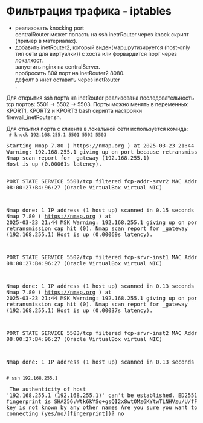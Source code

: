 <h1>Фильтрация трафика - iptables</h1>

<ul>
    <li>реализовать knocking port<br>
    centralRouter может попасть на ssh inetrRouter через knock скрипт (пример в материалах).</li>
    <li>добавить inetRouter2, который виден(маршрутизируется (host-only тип сети для виртуалки)) с хоста или форвардится порт через локалхост.<br>
    запустить nginx на centralServer.<br>
    пробросить 80й порт на inetRouter2 8080.<br>
    дефолт в инет оставить через inetRouter</li>.
</ul>

<p>Для открытия ssh порта на inetRouter реализована последовательность tcp портов: 5501 -> 5502 -> 5503. Порты можно менять в переменных KPORT1, KPORT2 и KPORT3 bash скрипта настройки firewall_inetRouter.sh.</p>
<p>
    Для откытия порта с клиента в локальной сети используется комнда:<br>
    <code> # knock 192.168.255.1 5501 5502 5503</code>
    <pre>
Starting Nmap 7.80 ( https://nmap.org ) at 2025-03-23 21:44 MSK
Warning: 192.168.255.1 giving up on port because retransmission cap hit (0).
Nmap scan report for _gateway (192.168.255.1)
Host is up (0.00061s latency).

PORT     STATE    SERVICE
5501/tcp filtered fcp-addr-srvr2
MAC Address: 08:00:27:B4:96:27 (Oracle VirtualBox virtual NIC)

Nmap done: 1 IP address (1 host up) scanned in 0.15 seconds
Starting Nmap 7.80 ( https://nmap.org ) at 2025-03-23 21:44 MSK
Warning: 192.168.255.1 giving up on port because retransmission cap hit (0).
Nmap scan report for _gateway (192.168.255.1)
Host is up (0.00069s latency).

PORT     STATE    SERVICE
5502/tcp filtered fcp-srvr-inst1
MAC Address: 08:00:27:B4:96:27 (Oracle VirtualBox virtual NIC)

Nmap done: 1 IP address (1 host up) scanned in 0.13 seconds
Starting Nmap 7.80 ( https://nmap.org ) at 2025-03-23 21:44 MSK
Warning: 192.168.255.1 giving up on port because retransmission cap hit (0).
Nmap scan report for _gateway (192.168.255.1)
Host is up (0.00037s latency).

PORT     STATE    SERVICE
5503/tcp filtered fcp-srvr-inst2
MAC Address: 08:00:27:B4:96:27 (Oracle VirtualBox virtual NIC)

Nmap done: 1 IP address (1 host up) scanned in 0.13 seconds
    </pre>
    <code># ssh 192.168.255.1</code>
    <pre>
The authenticity of host '192.168.255.1 (192.168.255.1)' can't be established.
ED25519 key fingerprint is SHA256:Wtk6kYSq+gsQI2x8wtOMz6KYtwTLNHVzu/U/fFH+pfM.
This key is not known by any other names
Are you sure you want to continue connecting (yes/no/[fingerprint])? no    
    </pre>
</p>
